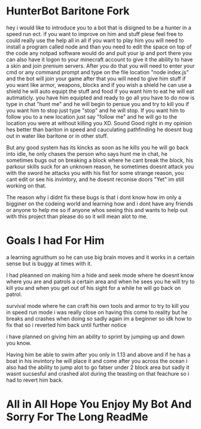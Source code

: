 # HunterBot Baritone Fork

hey i would like to introduce you to a bot that is disigned to be a hunter in a speed run ect. if you want to improve on him and stuff plese feel free to could really use the help all in all if you want to play him you will need to install a program called node and than you need to edit the space on top of the code any notpad software would do and puit your ip and port there you can also have it logon to your minecraft account to give it the ability to have a skin and join prenium servers. After you do that you will need to enter your cmd or any command prompt and type on the file location "node index.js" and the bot will join your game after that you will need to give him stuff if you want like armor, weapons, blocks and if you wish a shield he can use a shield he will auto equipt the stuff and food if you want him to eat he will eat autimaticly. you have him equipted and ready to go all you have to do now is type in chat "hunt me" and he will begin to persue you and try to kill you if you want him to stop just type "stop" and he will stop. If you want him to follow you to a new location just say "follow me" and he will go to the location you were at without killing you XD. Sound Good right in my opinion hes better than bariton in speed and cauculating pathfinding he doesnt bug out in water like baritone or in other stuff. 

But any good system has its kincks as soon as he kills you he will go back into idle, he only chases the person who says hunt me in chat, he sometimes bugs out on breaking a block where he cant break the block, his parkour skills suck for an unknown reason, he sometimes doesnt attack you with the sword he attacks you with his fist for some strange reason, you cant edit or see his invintory, and he doesnt reconise doors "Yet" im still working on that.

 The reason why i didnt fix these bugs is that i dont know how im only a bigginer on the codeing world and learning how and i dont have any friends or anyone to help me so if anyone whos seeing this and wants to help out with this project than please do so it will mean alot to me.

# Goals I had For Him

a learning agruithum so he can use big brain moves and it works in a certain sense but is buggy at times with it.

I had pleanned on making him a hide and seek mode where he doesnt know where you are and patrols a certain area and when he sees you he will try to kill you and when you get out of his sight for a while he will go back on patrol.

survival mode where he can craft his own tools and armor to try to kill you in speed run mode i was really close on having this come to reality but he breaks and crashes when doing so sadly again im a beginner so idk how to fix that so i reverted him back until further notice

i have planned on giving him an ability to sprint by jumping up and down you know.

Having him be able to swim after you only in 1.13 and above and if he has a boat in his invintory he will place it and come after you across the ocean i also had the ability to jump alot to go fatser under 2 block area but sadly it wasnt sucsesful and crashed alot during the teasting on that feachure so i had to revert him back.

# All in All Hope You Enjoy My Bot And Sorry For The Long ReadMe
